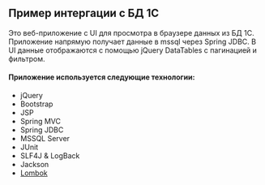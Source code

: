 ## Пример интергации с БД 1С

Это веб-приложение с UI для просмотра в браузере данных из БД 1С.
Приложение напрямую получает данные в mssql через Spring JDBC.
В UI данные отображаются с помощью jQuery DataTables с пагинацией и фильтром.

#### Приложение используется следующие технологии:
 
- jQuery
- Bootstrap
- JSP
- Spring MVC
- Spring JDBC
- MSSQL Server
- JUnit
- SLF4J & LogBack
- Jackson
- [Lombok](https://projectlombok.org) 